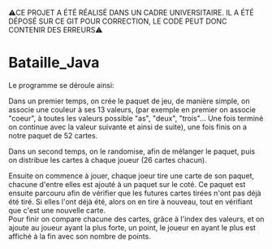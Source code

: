⚠️CE PROJET A ÉTÉ RÉALISÉ DANS UN CADRE UNIVERSITAIRE. IL A ÉTÉ DÉPOSÉ SUR CE GIT POUR CORRECTION, LE CODE PEUT DONC CONTENIR DES ERREURS⚠️

# Bataille_Java

Le programme se déroule ainsi:

Dans un premier temps, on crée le paquet de jeu, de manière simple, on associe une couleur à ses 13 valeurs, (par exemple en premier on associe "coeur", à toutes les valeurs possible "as", "deux", "trois"...
Une fois terminé on continue avec la valeur suivante et ainsi de suite), une fois finis on a notre paquet de 52 cartes.</br>

Dans un second temps, on le randomise, afin de mélanger le paquet, puis on distribue les cartes à chaque joueur (26 cartes chacun).</br>

Ensuite on commence à jouer, chaque joeur tire une carte de son paquet, chacune d'entre elles est ajouté à un paquet sur le coté. Ce paquet est ensuite parcouru afin de vérifier que les futures cartes tirées n'ont pas déjà été tiré. 
Si elles l'ont déjà été, alors on en tire à nouveau, tout en vérifiant que c'est une nouvelle carte.</br>
Pour finir on compare chacune des cartes, grâce à l'index des valeurs, et on ajoute au joueur ayant la plus forte, un point, le joueur en ayant le plus est affiché à la fin avec son nombre de points.</br>
